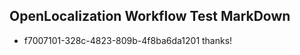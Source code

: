 ## OpenLocalization Workflow Test MarkDown
* f7007101-328c-4823-809b-4f8ba6da1201 thanks!

<!--HONumber=Sep16_HO1-->


